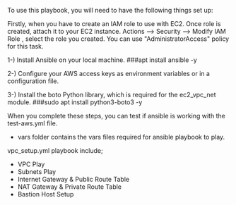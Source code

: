 
To use this playbook, you will need to have the following things set up:


Firstly, when you have to create an IAM role to use with EC2. Once role is created, attach it to your EC2 instance. Actions --> Security --> Modify IAM Role , select the role you created. You can use "AdministratorAccess" policy for this task. 

1-) Install Ansible on your local machine. ###apt install ansible -y

2-) Configure your AWS access keys as environment variables or in a configuration file.

3-) Install the boto Python library, which is required for the ec2_vpc_net module. ###sudo apt install python3-boto3 -y

When you complete these steps, you can test if ansible is working with the test-aws.yml file.

* vars folder contains the vars files required for ansible playbook to play.

vpc_setup.yml playbook include;

* VPC Play
* Subnets Play
* Internet Gateway & Public Route Table
* NAT Gateway & Private Route Table
* Bastion Host Setup


